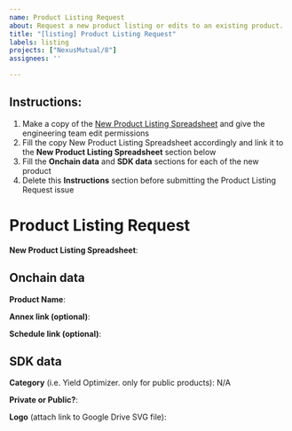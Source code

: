 ```yaml
---
name: Product Listing Request
about: Request a new product listing or edits to an existing product.
title: "[listing] Product Listing Request"
labels: listing
projects: ["NexusMutual/8"]
assignees: ''

---
```


## Instructions:
1. Make a copy of the [New Product Listing Spreadsheet](https://docs.google.com/spreadsheets/d/1KugFl4qv9plCtFXfRgd5Ip0bXpAiZo6Yqm8CnWEBOUg/edit#gid=1512129648) and give the engineering team edit permissions
2. Fill the copy New Product Listing Spreadsheet accordingly and link it to the **New Product Listing Spreadsheet** section below
3. Fill the **Onchain data** and **SDK data** sections for each of the new product
4. Delete this **Instructions** section before submitting the Product Listing Request issue

# Product Listing Request

**New Product Listing Spreadsheet**:

## Onchain data

**Product Name**:

**Annex link (optional)**:

**Schedule link (optional)**:

## SDK data
**Category** (i.e. Yield Optimizer. only for public products): N/A 

**Private or Public?**: 

**Logo** (attach link to Google Drive SVG file):
